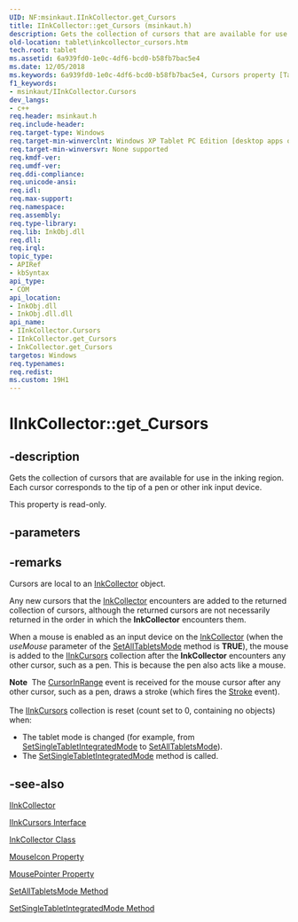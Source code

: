 ```yaml
---
UID: NF:msinkaut.IInkCollector.get_Cursors
title: IInkCollector::get_Cursors (msinkaut.h)
description: Gets the collection of cursors that are available for use in the inking region. Each cursor corresponds to the tip of a pen or other ink input device.
old-location: tablet\inkcollector_cursors.htm
tech.root: tablet
ms.assetid: 6a939fd0-1e0c-4df6-bcd0-b58fb7bac5e4
ms.date: 12/05/2018
ms.keywords: 6a939fd0-1e0c-4df6-bcd0-b58fb7bac5e4, Cursors property [Tablet PC], Cursors property [Tablet PC],IInkCollector interface, IInkCollector interface [Tablet PC],Cursors property, IInkCollector.Cursors, IInkCollector.get_Cursors, IInkCollector::Cursors, IInkCollector::get_Cursors, InkCollector.get_Cursors, get_Cursors, msinkaut/IInkCollector::Cursors, msinkaut/IInkCollector::get_Cursors, put_Cursors, tablet.inkcollector_cursors
f1_keywords:
- msinkaut/IInkCollector.Cursors
dev_langs:
- c++
req.header: msinkaut.h
req.include-header: 
req.target-type: Windows
req.target-min-winverclnt: Windows XP Tablet PC Edition [desktop apps only]
req.target-min-winversvr: None supported
req.kmdf-ver: 
req.umdf-ver: 
req.ddi-compliance: 
req.unicode-ansi: 
req.idl: 
req.max-support: 
req.namespace: 
req.assembly: 
req.type-library: 
req.lib: InkObj.dll
req.dll: 
req.irql: 
topic_type:
- APIRef
- kbSyntax
api_type:
- COM
api_location:
- InkObj.dll
- InkObj.dll.dll
api_name:
- IInkCollector.Cursors
- IInkCollector.get_Cursors
- InkCollector.get_Cursors
targetos: Windows
req.typenames: 
req.redist: 
ms.custom: 19H1
---
```


# IInkCollector::get_Cursors


## -description



Gets the collection of cursors that are available for use in the inking region. Each cursor corresponds to the tip of a pen or other ink input device.



This property is read-only.


## -parameters


## -remarks



Cursors are local to an <a href="https://docs.microsoft.com/windows/desktop/tablet/inkcollector-class">InkCollector</a> object.

Any new cursors that the <a href="https://docs.microsoft.com/windows/desktop/tablet/inkcollector-class">InkCollector</a> encounters are added to the returned collection of cursors, although the returned cursors are not necessarily returned in the order in which the <b>InkCollector</b> encounters them.

When a mouse is enabled as an input device on the <a href="https://docs.microsoft.com/windows/desktop/tablet/inkcollector-class">InkCollector</a> (when the <i>useMouse</i> parameter of the <a href="https://docs.microsoft.com/windows/desktop/api/msinkaut/nf-msinkaut-iinkcollector-setalltabletsmode">SetAllTabletsMode</a> method is <b>TRUE</b>), the mouse is added to the <a href="https://docs.microsoft.com/windows/desktop/api/msinkaut/nn-msinkaut-iinkcursors">IInkCursors</a> collection after the <b>InkCollector</b> encounters any other cursor, such as a pen. This is because the pen also acts like a mouse.

<div class="alert"><b>Note</b>  The <a href="https://docs.microsoft.com/windows/desktop/tablet/inkcollector-cursorinrange">CursorInRange</a> event is received for the mouse cursor after any other cursor, such as a pen, draws a stroke (which fires the <a href="https://docs.microsoft.com/windows/desktop/tablet/inkcollector-stroke">Stroke</a> event).</div>
<div> </div>
The <a href="https://docs.microsoft.com/windows/desktop/api/msinkaut/nn-msinkaut-iinkcursors">IInkCursors</a> collection is reset (count set to 0, containing no objects) when:

<ul>
<li>The tablet mode is changed (for example, from <a href="https://docs.microsoft.com/windows/desktop/api/msinkaut/nf-msinkaut-iinkcollector-setsingletabletintegratedmode">SetSingleTabletIntegratedMode</a> to <a href="https://docs.microsoft.com/windows/desktop/api/msinkaut/nf-msinkaut-iinkcollector-setalltabletsmode">SetAllTabletsMode</a>).</li>
<li>The <a href="https://docs.microsoft.com/windows/desktop/api/msinkaut/nf-msinkaut-iinkcollector-setsingletabletintegratedmode">SetSingleTabletIntegratedMode</a> method is called.</li>
</ul>



## -see-also




<a href="https://msdn.microsoft.com/en-us/library/Mt846796(v=VS.85).aspx">IInkCollector</a>



<a href="https://docs.microsoft.com/windows/desktop/api/msinkaut/nn-msinkaut-iinkcursors">IInkCursors Interface</a>



<a href="https://docs.microsoft.com/windows/desktop/tablet/inkcollector-class">InkCollector Class</a>



<a href="https://docs.microsoft.com/windows/desktop/api/msinkaut/nf-msinkaut-iinkcollector-get_mouseicon">MouseIcon Property</a>



<a href="https://docs.microsoft.com/windows/desktop/api/msinkaut/nf-msinkaut-iinkcollector-get_mousepointer">MousePointer Property</a>



<a href="https://docs.microsoft.com/windows/desktop/api/msinkaut/nf-msinkaut-iinkcollector-setalltabletsmode">SetAllTabletsMode Method</a>



<a href="https://docs.microsoft.com/windows/desktop/api/msinkaut/nf-msinkaut-iinkcollector-setsingletabletintegratedmode">SetSingleTabletIntegratedMode Method</a>
 

 

